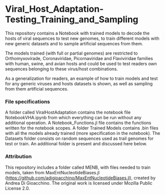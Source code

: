 # Viral_Host_Adaptation-Testing_Training_and_Sampling
This repository contains a Notebook with trained models to decode the hosts of viral sequences to test new genomes, to train different models with new generic datasets and to sample artificial sequences from them.

The models trained (with full or partial genomes) are restricted to Orthomyxovirade, Coronaviridae, Picornaviridae and Flaviviridae families with human, swine, and avian hosts and could be used to test readers own sequences belonging to these virus/host combinations.

As a generalization for readers, an example of how to train models and test for any generic viruses and hosts datasets is shown, as well as sampling from them artificial sequences. 


### File specifications 
A folder called ViralHostAdaptation contains the notebook file NotebookVHA.ipynb from which everything can be run without any additional operation. 
A Notebook_Functions.jl file contains the functions written for the notebook scopes. A folder Trained Models contains .bin files with all the models already trained (more specification in the notebook). 
The Datasets folder consists on random sequences used as trail genomes for test or train.
An additional folder is present and discussed here below.

### Attribution
This repository includes a folder called MENB, with files needed to train models, taken from MaxEntNucleotideBiases.jl (https://github.com/adigioacchino/MaxEntNucleotideBiases.jl), created by Andrea Di Gioacchino. The original work is licensed under Mozilla Public License 2.0.

